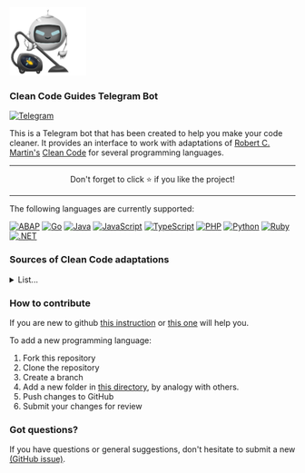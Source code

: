 <img src="https://github.com/victorizbitskiy/CleanCodeGuidesBot/blob/main/docs/img/logo.png" height="120px"/>

### Clean Code Guides Telegram Bot

[![Telegram](https://img.shields.io/badge/Telegram-@CleanCodeGuidesBot-27A03E?style=flat&logo=telegram)](https://t.me/CleanCodeGuidesBot)

This is a Telegram bot that has been created to help you make your code cleaner.
It provides an interface to work with adaptations of [Robert C. Martin's](https://github.com/unclebob) [Clean Code](https://www.amazon.com/Clean-Code-Handbook-Software-Craftsmanship/dp/0132350882) for several programming languages.  

 ---

<p align="center">Don't forget to click ⭐ if you like the project!<p>

---
 
The following languages are currently supported:  

[![ABAP](https://img.shields.io/badge/ABAP-485361?style=flat-square&logo=sap)](https://help.sap.com/doc/abapdocu_752_index_htm/7.52/en-us/abenabap_overview.htm)
[![Go](https://img.shields.io/badge/Go-007D9C?style=flat-square&logo=go&logoColor=black)](https://go.dev)
[![Java](https://img.shields.io/badge/Java-B17429?style=flat-square&logo=java&logoColor=black)](https://www.java.com)
[![JavaScript](https://img.shields.io/badge/JavaScript-F7DF1E?style=flat-square&logo=javascript&logoColor=black)](https://developer.mozilla.org/en/docs/Web/JavaScript)
[![TypeScript](https://img.shields.io/badge/TypeScript-3174C2?style=flat-square&logo=typescript&logoColor=black)](https://www.typescriptlang.org)
[![PHP](https://img.shields.io/badge/PHP-8892BF?style=flat-square&logo=php&logoColor=black)](https://www.php.net)
[![Python](https://img.shields.io/badge/Python-FFDE56?style=flat-square&logo=python&logoColor=3B83BD)](https://www.python.org)
[![Ruby](https://img.shields.io/badge/Ruby-CC342D?style=flat-square&logo=ruby&logoColor=white)](https://www.ruby-lang.org)
[![.NET](https://img.shields.io/badge/.NET-6C4675?style=flat-square&logo=.NET&logoColor=white)](https://dotnet.microsoft.com/en-us)

### Sources of Clean Code adaptations

<details>
<base target="_blank">
<summary>List...</summary>
<br>
 
 **1. ABAP**
- English:  
  [SAP/styleguides](https://github.com/SAP/styleguides/blob/main/clean-abap/CleanABAP.md)
- Russian:  
  [victorizbitskiy/styleguides/blob/add-ru-translation/clean-abap/CleanABAP_ru](https://github.com/victorizbitskiy/styleguides/blob/add-ru-translation/clean-abap/CleanABAP_ru.md)  

**3. Go**
- English:  
  [Pungyeon/clean-go-article](https://github.com/Pungyeon/clean-go-article)
  
**4. Java**
- English:  
  [leonardolemie/clean-code-java](https://github.com/leonardolemie/clean-code-java)
  
**5. JavaScript**  
- English:  
  [ryanmcdermott/clean-code-javascript](https://github.com/ryanmcdermott/clean-code-javascript)  
- Russian:  
  [BoryaMogila/clean-code-javascript-ru](https://github.com/BoryaMogila/clean-code-javascript-ru)   
  [maksugr/clean-code-javascript](https://github.com/maksugr/clean-code-javascript)
  
**5. TypeScript**  
- English:  
  [labs42io/clean-code-typescript](https://github.com/labs42io/clean-code-typescript)  
- Russian:  
  [Real001/clean-code-typescript](https://github.com/Real001/clean-code-typescript)   
  
**6. PHP**
- English:  
  [jupeter/clean-code-php](https://github.com/jupeter/clean-code-php)
- Russian:  
  [peter-gribanov/clean-code-php](https://github.com/peter-gribanov/clean-code-php)  
  
**7. Python**
- English:  
  [zedr/clean-code-python](https://github.com/zedr/clean-code-python)  
  
**8. Ruby**
- English:  
  [uohzxela/clean-code-ruby](https://github.com/uohzxela/clean-code-ruby)  
  
**9. .NET**
- English:  
  [thangchung/clean-code-dotnet](https://github.com/thangchung/clean-code-dotnet)  
   
</details>

### How to contribute
If you are new to github [this instruction](https://docs.github.com/en/get-started/quickstart/contributing-to-projects) or [this one](https://github.com/firstcontributions/first-contributions) will help you.  

To add a new programming language:
1. Fork this repository
2. Clone the repository
3. Create a branch
4. Add a new folder in [this directory](https://github.com/victorizbitskiy/CleanCodeGuidesBot/tree/main/modules/CleanCodeGuides/languages), by analogy with others.
5. Push changes to GitHub
6. Submit your changes for review

### Got questions?
If you have questions or general suggestions, don't hesitate to submit a new [(GitHub issue)](https://github.com/victorizbitskiy/CleanCodeGuidesBot/issues).
